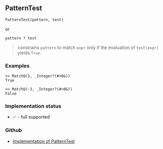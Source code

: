 ## PatternTest

```
PatternTest(pattern, test)
```

or

```
pattern ? test
```

> constrains `pattern` to match `expr` only if the evaluation of `test(expr)` yields `True`.
 
### Examples

```
>> MatchQ(3, _Integer?(#>0&))
True
	 
>> MatchQ(-3, _Integer?(#>0&))
False
```






### Implementation status

* &#x2705; - full supported

### Github

* [Implementation of PatternTest](https://github.com/axkr/symja_android_library/blob/master/symja_android_library/matheclipse-core/src/main/java/org/matheclipse/core/builtin/PatternMatching.java#L1505) 
